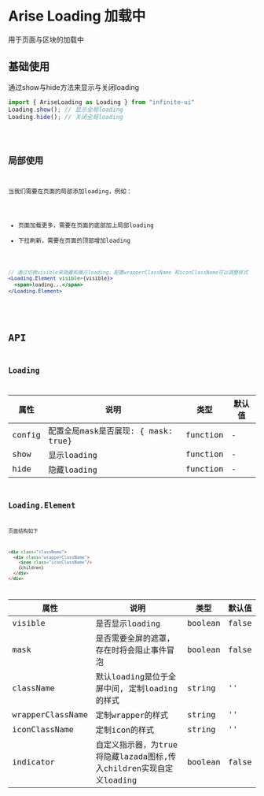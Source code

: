 # Arise Loading 加载中
用于页面与区块的加载中

## 基础使用
通过show与hide方法来显示与关闭loading
```js
import { AriseLoading as Loading } from "infinite-ui"
Loading.show(); // 显示全局loading
Loading.hide(); // 关闭全局loading
```

<code src="./demos/basics/index.tsx" />

## 局部使用
当我们需要在页面的局部添加loading，例如：  
- 页面加载更多，需要在页面的底部加上局部loading  
- 下拉刷新，需要在页面的顶部增加loading
```jsx
// 通过切换visible来隐藏和展示loading，配置wrapperClassName 和iconClassName可以调整样式
<Loading.Element visible={visible}>
  <span>loading...</span>
</Loading.Element>
```

<code src="./demos/block/index.tsx" />

# API
## Loading
| 属性              | 说明                                       | 类型                                                             | 默认值    |
| ----------------- | ------------------------------------------ | -------------------- | --------- |
| config | 配置全局mask是否展现: { mask: true} | function | - |
| show | 显示loading | function | - |
| hide | 隐藏loading | function | - |

## Loading.Element
页面结构如下
```html
<div class="className">
  <div class="wrapperClassName">
    <icon class="iconClassName"/>
    {children}
  </div>
</div>
```
| 属性              | 说明                                       | 类型                                                             | 默认值    |
| ----------------- | ------------------------------------------ | -------------------- | --------- |
| visible | 是否显示loading | boolean | false |
| mask | 是否需要全屏的遮罩，存在时将会阻止事件冒泡 | boolean | false |
| className | 默认loading是位于全屏中间, 定制loading的样式 | string | ''
| wrapperClassName | 定制wrapper的样式 | string | ''
| iconClassName | 定制icon的样式 | string | ''
| indicator | 自定义指示器，为true将隐藏lazada图标,传入children实现自定义loading | boolean | false